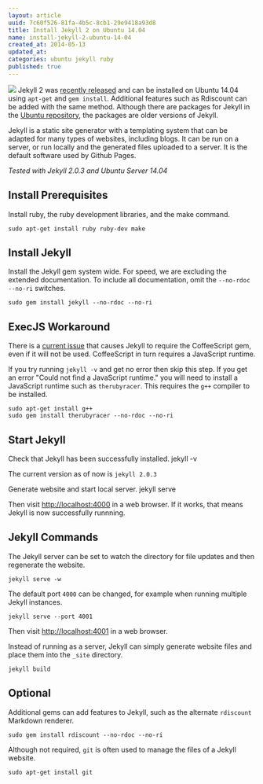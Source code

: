 ```yaml
---
layout: article
uuid: 7c60f526-81fa-4b5c-8cb1-29e9418a93d8
title: Install Jekyll 2 on Ubuntu 14.04
name: install-jekyll-2-ubuntu-14-04
created_at: 2014-05-13
updated_at:
categories: ubuntu jekyll ruby
published: true
---
```

![](http://jekyllrb.com/img/logo-2x.png)
Jekyll 2 was [recently released][jekyll2] and can be installed on Ubuntu 14.04 using `apt-get` and `gem install`. Additional features such as Rdiscount can be added with the same method. Although there are packages for Jekyll in the [Ubuntu repository][ubunturepo], the packages are older versions of Jekyll.

Jekyll is a static site generator with a templating system that can be adapted for many types of websites, including blogs. It can be run on a server, or run locally and the generated files uploaded to a server. It is the default software used by Github Pages.

*Tested with Jekyll 2.0.3 and Ubuntu Server 14.04*

[jekyll2]:http://jekyllrb.com/news/2014/05/06/jekyll-turns-2-0-0/
[ubunturepo]:http://packages.ubuntu.com/search?keywords=jekyll&searchon=names&suite=all&section=all

<!--more--> 

## Install Prerequisites ##

Install ruby, the ruby development libraries, and the make command.

    sudo apt-get install ruby ruby-dev make


## Install Jekyll ##
Install the Jekyll gem system wide. For speed, we are excluding the extended documentation. To include all documentation, omit the `--no-rdoc --no-ri` switches.

    sudo gem install jekyll --no-rdoc --no-ri


## ExecJS Workaround ##
There is a [current issue][issue] that causes Jekyll to require the CoffeeScript gem, even if it will not be used. CoffeeScript in turn requires a JavaScript runtime.

[issue]:https://github.com/jekyll/jekyll/issues/2327

If you try running `jekyll -v` and get no error then skip this step. If you get an error "Could not find a JavaScript runtime." you will need to install a JavaScript runtime such as `therubyracer`. This requires the `g++` compiler to be installed. 

    sudo apt-get install g++
    sudo gem install therubyracer --no-rdoc --no-ri


## Start Jekyll ##

Check that Jekyll has been successfully installed.
    jekyll -v

The current version as of now is `jekyll 2.0.3`

Generate website and start local server.
    jekyll serve

Then visit <http://localhost:4000> in a web browser. If it works, that means Jekyll is now successfully runnning.


## Jekyll Commands ##
The Jekyll server can be set to watch the directory for file updates and then regenerate the website.

    jekyll serve -w
    
The default port `4000` can be changed, for example when running multiple Jekyll instances.

    jekyll serve --port 4001
Then visit <http://localhost:4001> in a web browser.

Instead of running as a server, Jekyll can simply generate website files and place them into the `_site` directory.

    jekyll build


## Optional ##
Additional gems can add features to Jekyll, such as the alternate `rdiscount` Markdown renderer.

    sudo gem install rdiscount --no-rdoc --no-ri

Although not required, `git` is often used to manage the files of a Jekyll website.

    sudo apt-get install git

